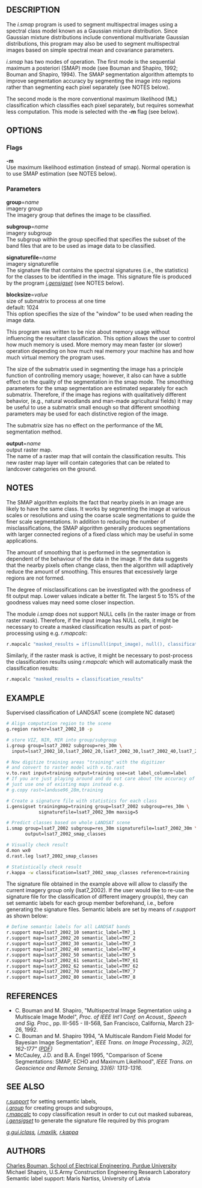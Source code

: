 ## DESCRIPTION

The *i.smap* program is used to segment multispectral images using a
spectral class model known as a Gaussian mixture distribution. Since
Gaussian mixture distributions include conventional multivariate
Gaussian distributions, this program may also be used to segment
multispectral images based on simple spectral mean and covariance
parameters.

*i.smap* has two modes of operation. The first mode is the sequential
maximum a posteriori (SMAP) mode (see Bouman and Shapiro, 1992; Bouman
and Shapiro, 1994). The SMAP segmentation algorithm attempts to improve
segmentation accuracy by segmenting the image into regions rather than
segmenting each pixel separately (see NOTES below).

The second mode is the more conventional maximum likelihood (ML)
classification which classifies each pixel separately, but requires
somewhat less computation. This mode is selected with the **-m** flag
(see below).

## OPTIONS

### Flags

**-m**  
Use maximum likelihood estimation (instead of smap). Normal operation is
to use SMAP estimation (see NOTES below).

### Parameters

**group**=*name*  
imagery group  
The imagery group that defines the image to be classified.

**subgroup**=*name*  
imagery subgroup  
The subgroup within the group specified that specifies the subset of the
band files that are to be used as image data to be classified.

**signaturefile**=*name*  
imagery signaturefile  
The signature file that contains the spectral signatures (i.e., the
statistics) for the classes to be identified in the image. This
signature file is produced by the program
*[i.gensigset](i.gensigset.md)* (see NOTES below).

**blocksize**=*value*  
size of submatrix to process at one time  
default: 1024  
This option specifies the size of the "window" to be used when reading
the image data.

This program was written to be nice about memory usage without
influencing the resultant classification. This option allows the user to
control how much memory is used. More memory may mean faster (or slower)
operation depending on how much real memory your machine has and how
much virtual memory the program uses.

The size of the submatrix used in segmenting the image has a principle
function of controlling memory usage; however, it also can have a subtle
effect on the quality of the segmentation in the smap mode. The
smoothing parameters for the smap segmentation are estimated separately
for each submatrix. Therefore, if the image has regions with
qualitatively different behavior, (e.g., natural woodlands and man-made
agricultural fields) it may be useful to use a submatrix small enough so
that different smoothing parameters may be used for each distinctive
region of the image.

The submatrix size has no effect on the performance of the ML
segmentation method.

**output**=*name*  
output raster map.  
The name of a raster map that will contain the classification results.
This new raster map layer will contain categories that can be related to
landcover categories on the ground.

## NOTES

The SMAP algorithm exploits the fact that nearby pixels in an image are
likely to have the same class. It works by segmenting the image at
various scales or resolutions and using the coarse scale segmentations
to guide the finer scale segmentations. In addition to reducing the
number of misclassifications, the SMAP algorithm generally produces
segmentations with larger connected regions of a fixed class which may
be useful in some applications.

The amount of smoothing that is performed in the segmentation is
dependent of the behaviour of the data in the image. If the data
suggests that the nearby pixels often change class, then the algorithm
will adaptively reduce the amount of smoothing. This ensures that
excessively large regions are not formed.

The degree of misclassifications can be investigated with the goodness
of fit output map. Lower values indicate a better fit. The largest 5 to
15% of the goodness values may need some closer inspection.

The module *i.smap* does not support NULL cells (in the raster image or
from raster mask). Therefore, if the input image has NULL cells, it
might be necessary to create a masked classification results as part of
post-processing using e.g. *r.mapcalc*:

```sh
r.mapcalc "masked_results = if(isnull(input_image), null(), classification_results)"
```

Similarly, if the raster mask is active, it might be necessary to
post-process the classification results using *r.mapcalc* which will
automatically mask the classification results:

```sh
r.mapcalc "masked_results = classification_results"
```

## EXAMPLE

Supervised classification of LANDSAT scene (complete NC dataset)

```sh
# Align computation region to the scene
g.region raster=lsat7_2002_10 -p

# store VIZ, NIR, MIR into group/subgroup
i.group group=lsat7_2002 subgroup=res_30m \
  input=lsat7_2002_10,lsat7_2002_20,lsat7_2002_30,lsat7_2002_40,lsat7_2002_50,lsat7_2002_70

# Now digitize training areas "training" with the digitizer
# and convert to raster model with v.to.rast
v.to.rast input=training output=training use=cat label_column=label
# If you are just playing around and do not care about the accuracy of outcome,
# just use one of existing maps instead e.g.
# g.copy rast=landuse96_28m,training

# Create a signature file with statistics for each class
i.gensigset trainingmap=training group=lsat7_2002 subgroup=res_30m \
            signaturefile=lsat7_2002_30m maxsig=5

# Predict classes based on whole LANDSAT scene
i.smap group=lsat7_2002 subgroup=res_30m signaturefile=lsat7_2002_30m \
       output=lsat7_2002_smap_classes

# Visually check result
d.mon wx0
d.rast.leg lsat7_2002_smap_classes

# Statistically check result
r.kappa -w classification=lsat7_2002_smap_classes reference=training
```

The signature file obtained in the example above will allow to classify
the current imagery group only (lsat7_2002). If the user would like to
re-use the signature file for the classification of different imagery
group(s), they can set semantic labels for each group member beforehand,
i.e., before generating the signature files. Semantic labels are set by
means of *r.support* as shown below:

```sh
# Define semantic labels for all LANDSAT bands
r.support map=lsat7_2002_10 semantic_label=TM7_1
r.support map=lsat7_2002_20 semantic_label=TM7_2
r.support map=lsat7_2002_30 semantic_label=TM7_3
r.support map=lsat7_2002_40 semantic_label=TM7_4
r.support map=lsat7_2002_50 semantic_label=TM7_5
r.support map=lsat7_2002_61 semantic_label=TM7_61
r.support map=lsat7_2002_62 semantic_label=TM7_62
r.support map=lsat7_2002_70 semantic_label=TM7_7
r.support map=lsat7_2002_80 semantic_label=TM7_8
```

## REFERENCES

- C. Bouman and M. Shapiro, "Multispectral Image Segmentation using a
  Multiscale Image Model", *Proc. of IEEE Int'l Conf. on Acoust., Speech
  and Sig. Proc.,* pp. III-565 - III-568, San Francisco, California,
  March 23-26, 1992.
- C. Bouman and M. Shapiro 1994, "A Multiscale Random Field Model for
  Bayesian Image Segmentation", *IEEE Trans. on Image Processing., 3(2),
  162-177"
  ([PDF](http://dynamo.ecn.purdue.edu/~bouman/publications/pdf/ip2.pdf))*
- McCauley, J.D. and B.A. Engel 1995, "Comparison of Scene
  Segmentations: SMAP, ECHO and Maximum Likelihood", *IEEE Trans. on
  Geoscience and Remote Sensing, 33(6): 1313-1316.*

## SEE ALSO

*[r.support](r.support.md)* for setting semantic labels,  
*[i.group](i.group.md)* for creating groups and subgroups,  
*[r.mapcalc](r.mapcalc.md)* to copy classification result in order to
cut out masked subareas,  
*[i.gensigset](i.gensigset.md)* to generate the signature file required
by this program

*[g.gui.iclass](g.gui.iclass.md), [i.maxlik](i.maxlik.md),
[r.kappa](r.kappa.md)*

## AUTHORS

[Charles Bouman, School of Electrical Engineering, Purdue
University](https://engineering.purdue.edu/~bouman/software/segmentation/)  
Michael Shapiro, U.S.Army Construction Engineering Research Laboratory  
Semantic label support: Maris Nartiss, University of Latvia
